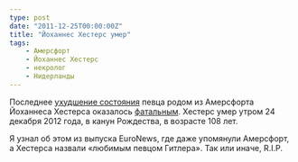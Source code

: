 ```yaml
---
type: post
date: "2011-12-25T00:00:00Z"
title: "Йоханнес Хестерс умер"
tags:
    - Амерсфорт
    - Йоханнес Хестерс
    - некролог
    - Нидерланды
---
```


Последнее [ухудшение состояния](0132) певца родом из Амерсфорта Йоханнеса Хестерса оказалось [фатальным](http://www.washingtonpost.com/world/europe/entertainer-heesters-dies-at-age-108-after-long-career-started-in-nazi-germany/2011/12/24/gIQA8ITkFP_story.html). Хестерс умер утром 24 декабря 2012 года, в канун Рождества, в возрасте 108 лет.

<!--more-->

Я узнал об этом из выпуска EuroNews, где даже упомянули Амерсфорт, а Хестерса назвали «любимым певцом Гитлера». Так или иначе, R.I.P.
